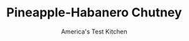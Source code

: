 ---
layout: ../../layouts/MarkdownPostLayout.astro
title: Pineapple-Habanero Chutney
author: America's Test Kitchen
pubDate: 2023-03-15
description: "Do you own a microwave and a knife? Then you can make these chutneys, with all their complex flavors, in just 10 minutes."
image_url: https://res.cloudinary.com/hksqkdlah/image/upload/ar_1:1,c_fill,dpr_2.0,f_auto,fl_lossy.progressive.strip_profile,g_faces:auto,q_auto:low,w_344/10259_sfs-pineapplechutney-2
tags: ["Side Dishes","Fruit","Quick","Condiments"]
calories: 
protein: 
carbohydrates: 
fats: 
fiber: 
ingredients: ["1 tablespoon, vegetable oil","1 , shallot, minced","2 , garlic cloves, minced","2 teaspoons, grated fresh ginger","1/2 teaspoon, ground allspice","1/2 teaspoon finely chopped, habanero chile","1/4 teaspoon, salt","1/8 teaspoon, red pepper flakes","3 cups frozen, pineapple chunks, thawed and cut into 1/2-inch pieces","1/4 cup, packed light brown sugar","3 tablespoons, apple cider vinegar"]
serves: 
time: "30 minutes, plus 20 minutes cooling"
instructions: ["Combine oil, shallot, garlic, ginger, allspice, habanero, salt, and pepper flakes in medium bowl. Microwave, uncovered, until shallot has softened, about 1 minute.","Stir pineapple, sugar, and vinegar into shallot mixture. Microwave until pineapple has softened and liquid is thick and syrupy, about 8 minutes, stirring once halfway through cooking. Cool to room temperature and then refrigerate until chilled. Serve."]
nutrition: undefined
notes: "Don’t worry if the mixture seems loose after cooking. It will thicken as it cools."
---